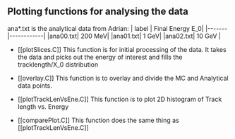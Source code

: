 ## Plotting functions for analysing the data

ana*.txt is the analytical data from Adrian:
| label | Final Energy E_0|
|-------|------------|
|ana00.txt| 200 MeV|
|ana01.txt| 1 GeV|
|ana02.txt| 10 GeV |

 
- [[plotSlices.C]]
	This function is for initial processing of the data. It takes the data and picks out the energy of interest and fills the tracklength/X_0 distribution 

- [[overlay.C]]
	This function is to overlay and divide the MC and Analytical data points.

- [[plotTrackLenVsEne.C]]
	This function is to plot 2D histogram of Track length vs. Energy 

- [[comparePlot.C]]
	This function does the same thing as [[plotTrackLenVsEne.C]]